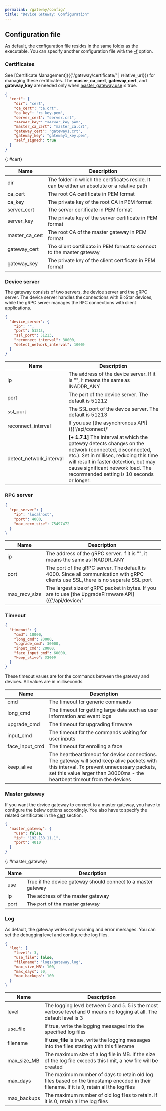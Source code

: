 ```yaml
---
permalink: /gateway/config/
title: "Device Gateway: Configuration"
---
```


## Configuration file

As default, the configuration file resides in the same folder as the executable. You can specify another configuration file with the [-f](#command-line-options) option. 

### Certificates

See [Certificate Management]({{'/gateway/certificate/' | relative_url}}) for managing these certificates. The __master_ca_cert__, __gateway_cert__, and __gateway_key__ are needed only when [master_gateway.use](#master_gateway) is true. 

```json
{
  "cert": {
    "dir": "cert",
    "ca_cert": "ca.crt",
    "ca_key": "ca_key.pem",
    "server_cert": "server.crt",
    "server_key": "server_key.pem",
    "master_ca_cert": "master_ca.crt",
    "gateway_cert": "gateway1.crt",
    "gateway_key": "gateway1_key.pem",
    "self_signed": true
  }
}
```
{: #cert}

| Name | Description |
| -----| ----------- |
| dir  | The folder in which the certificates reside. It can be either an absolute or a relative path |
| ca_cert | The root CA certificate in PEM format |
| ca_key | The private key of the root CA in PEM format | 
| server_cert | The server certificate in PEM format |
| server_key | The private key of the server certificate in PEM format |
| master_ca_cert | The root CA of the master gateway in PEM format |
| gateway_cert | The client certificate in PEM format to connect to the master gateway  |
| gateway_key | The private key of the client certificate in PEM format |

### Device server

The gateway consists of two servers, the device server and the gRPC server. The device server handles the connections with BioStar devices, while the gRPC server manages the RPC connections with client applications. 

```json
{
  "device_server": {
    "ip": "",
    "port": 51212,
    "ssl_port": 51213,
    "reconnect_interval": 30000,
    "detect_network_interval": 10000
  }
}
```

| Name | Description |
| -----| ----------- |
| ip  | The address of the device server. If it is "", it means the same as INADDR_ANY |
| port | The port of the device server. The default is 51212 |
| ssl_port | The SSL port of the device server. The default is 51213 |
| reconnect_interval | If you use [the asynchronous API]({{'/api/connect/' | relative_url}}#asynchronous-connection), the gateway will try to reconnect to a disconnected device after this interval in milliseconds. |
| detect_network_interval | __[+ 1.7.1]__ The interval at which the gateway detects changes on the network (connected, disconnected, etc.). Set in millisec, reducing this time will result in faster detection, but may cause significant network load. The recommended setting is 10 seconds or longer. |


### RPC server

```json
{
  "rpc_server": {
    "ip": "localhost",
    "port": 4000,
    "max_recv_size": 75497472
  }
}
```

| Name | Description |
| -----| ----------- |
| ip  | The address of the gRPC server. If it is "", it means the same as INADDR_ANY |
| port | The port of the gRPC server. The default is 4000. Since all communication with gRPC clients use SSL, there is no separate SSL port |
| max_recv_size | The largest size of gRPC packet in bytes. If you are to use [the UpgradeFirmware API]({{'/api/device/' | relative_url}}#upgradefirmware), it should be larger than the size of the firmware file | 


### Timeout

```json
{
  "timeout": {
    "cmd": 10000,
    "long_cmd": 20000,
    "upgrade_cmd": 30000,
    "input_cmd": 20000,
    "face_input_cmd": 60000,
    "keep_alive": 32000
  }
}
```

These timeout values are for the commands between the gateway and devices. All values are in milliseconds. 

| Name | Description |
| -----| ----------- |
| cmd | The timeout for generic commands |
| long_cmd | The timeout for getting large data such as user information and event logs |
| upgrade_cmd | The timeout for upgrading firmware |
| input_cmd | The timeout for the commands waiting for user inputs |
| face_input_cmd | The timeout for enrolling a face |
| keep_alive | The heartbeat timeout for device connections. The gateway will send keep alive packets with this interval. To prevent unnecessary packets, set this value larger than 30000ms - the heartbeat timeout from the devices |


### Master gateway

If you want the device gateway to connect to a master gateway, you have to configure the below options accordingly. You also have to specify the related certificates in the [cert](#certificates) section. 

```json
{
  "master_gateway": {
    "use": false,
    "ip": "192.168.11.1",
    "port": 4010
  }
}
```
{: #master_gateway}

| Name | Description |
| -----| ----------- |
| use | True if the device gateway should connect to a master gateway |
| ip | The address of the master gateway |
| port | The port of the master gateway |

### Log

As default, the gateway writes only warning and error messages. You can set the debugging level and configure the log files.

```json
{
  "log": {
    "level": 3,
    "use_file": false,
    "filename": "logs/gateway.log",
    "max_size_MB": 100,
    "max_days": 30,
    "max_backups": 100
  }
}
```  

| Name | Description |
| -----| ----------- |
| level | The logging level between 0 and 5. 5 is the most verbose level and 0 means no logging at all. The default level is 3 |
| use_file | If true, write the logging messages into the specified log files |
| filename | If __use_file__ is true, write the logging messages into the files starting with this filename |
| max_size_MB | The maximum size of a log file in MB. If the size of the log file exceeds this limit, a new file will be created |
| max_days | The maximum number of days to retain old log files based on the timestamp encoded in their filename. If it is 0, retain all the log files |
| max_backups | The maximum number of old log files to retain. If it is 0, retain all the log files |


